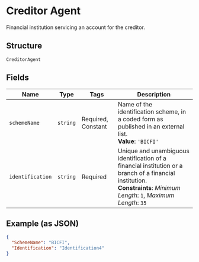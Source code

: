 
# Creditor Agent

Financial institution servicing an account for the creditor.

## Structure

`CreditorAgent`

## Fields

| Name | Type | Tags | Description |
|  --- | --- | --- | --- |
| `schemeName` | `string` | Required, Constant | Name of the identification scheme, in a coded form as published in an external list.<br>**Value**: `'BICFI'` |
| `identification` | `string` | Required | Unique and unambiguous identification of a financial institution or a branch of a financial institution.<br>**Constraints**: *Minimum Length*: `1`, *Maximum Length*: `35` |

## Example (as JSON)

```json
{
  "SchemeName": "BICFI",
  "Identification": "Identification4"
}
```

